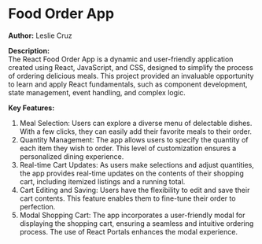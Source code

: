 # Food Order App

**Author:** Leslie Cruz

**Description:**  
The React Food Order App is a dynamic and user-friendly application created using React, JavaScript, and CSS, designed to simplify the process of ordering delicious meals. This project provided an invaluable opportunity to learn and apply React fundamentals, such as component development, state management, event handling, and complex logic.

**Key Features:**
1. Meal Selection: Users can explore a diverse menu of delectable dishes. With a few clicks, they can easily add their favorite meals to their order.
2. Quantity Management: The app allows users to specify the quantity of each item they wish to order. This level of customization ensures a personalized dining experience.
3. Real-time Cart Updates: As users make selections and adjust quantities, the app provides real-time updates on the contents of their shopping cart, including itemized listings and a running total.
4. Cart Editing and Saving: Users have the flexibility to edit and save their cart contents. This feature enables them to fine-tune their order to perfection.
5. Modal Shopping Cart: The app incorporates a user-friendly modal for displaying the shopping cart, ensuring a seamless and intuitive ordering process. The use of React Portals enhances the modal experience.
